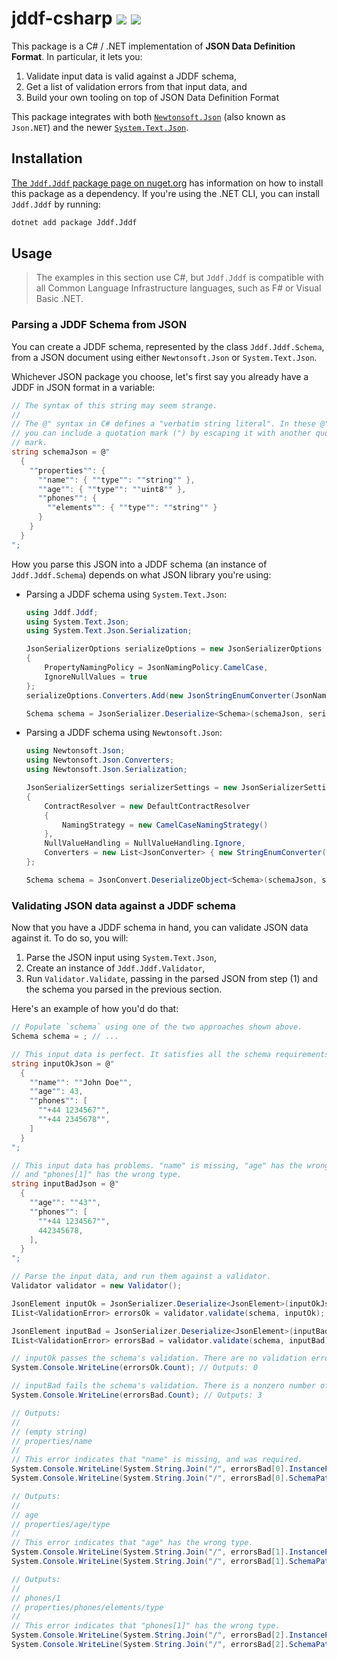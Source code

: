 # jddf-csharp [![][nuget-badge]][nuget-url] [![][ci-badge]][ci-url]

This package is a C# / .NET implementation of **JSON Data Definition Format**.
In particular, it lets you:

1. Validate input data is valid against a JDDF schema,
2. Get a list of validation errors from that input data, and
3. Build your own tooling on top of JSON Data Definition Format

This package integrates with both [`Newtonsoft.Json`][newtonsoft] (also known as
`Json.NET`) and the newer [`System.Text.Json`][system].

[newtonsoft]: https://www.nuget.org/packages/Newtonsoft.Json
[system]: https://www.nuget.org/packages/System.Text.Json
[nuget-badge]: https://img.shields.io/nuget/v/Jddf.Jddf
[ci-badge]: https://github.com/jddf/jddf-csharp/workflows/CSharp%20CI/badge.svg?branch=master
[nuget-url]: https://www.nuget.org/packages/Jddf.Jddf
[ci-url]: https://github.com/jddf/jddf-csharp/actions

## Installation

[The `Jddf.Jddf` package page on nuget.org][nuget-url] has information on how to
install this package as a dependency. If you're using the .NET CLI, you can
install `Jddf.Jddf` by running:

```bash
dotnet add package Jddf.Jddf
```

## Usage

> The examples in this section use C#, but `Jddf.Jddf` is compatible with all
> Common Language Infrastructure languages, such as F# or Visual Basic .NET.

### Parsing a JDDF Schema from JSON

You can create a JDDF schema, represented by the class `Jddf.Jddf.Schema`, from
a JSON document using either `Newtonsoft.Json` or `System.Text.Json`.

Whichever JSON package you choose, let's first say you already have a JDDF in
JSON format in a variable:

```cs
// The syntax of this string may seem strange.
//
// The @" syntax in C# defines a "verbatim string literal". In these @" strings,
// you can include a quotation mark (") by escaping it with another quotation
// mark.
string schemaJson = @"
  {
    ""properties"": {
      ""name"": { ""type"": ""string"" },
      ""age"": { ""type"": ""uint8"" },
      ""phones"": {
        ""elements"": { ""type"": ""string"" }
      }
    }
  }
";
```

How you parse this JSON into a JDDF schema (an instance of `Jddf.Jddf.Schema`)
depends on what JSON library you're using:

- Parsing a JDDF schema using `System.Text.Json`:

  ```cs
  using Jddf.Jddf;
  using System.Text.Json;
  using System.Text.Json.Serialization;

  JsonSerializerOptions serializeOptions = new JsonSerializerOptions
  {
      PropertyNamingPolicy = JsonNamingPolicy.CamelCase,
      IgnoreNullValues = true
  };
  serializeOptions.Converters.Add(new JsonStringEnumConverter(JsonNamingPolicy.CamelCase));

  Schema schema = JsonSerializer.Deserialize<Schema>(schemaJson, serializeOptions);
  ```

- Parsing a JDDF schema using `Newtonsoft.Json`:

  ```cs
  using Newtonsoft.Json;
  using Newtonsoft.Json.Converters;
  using Newtonsoft.Json.Serialization;

  JsonSerializerSettings serializerSettings = new JsonSerializerSettings
  {
      ContractResolver = new DefaultContractResolver
      {
          NamingStrategy = new CamelCaseNamingStrategy()
      },
      NullValueHandling = NullValueHandling.Ignore,
      Converters = new List<JsonConverter> { new StringEnumConverter() }
  };

  Schema schema = JsonConvert.DeserializeObject<Schema>(schemaJson, serializerSettings);
  ```

### Validating JSON data against a JDDF schema

Now that you have a JDDF schema in hand, you can validate JSON data against it.
To do so, you will:

1. Parse the JSON input using `System.Text.Json`,
2. Create an instance of `Jddf.Jddf.Validator`,
3. Run `Validator.Validate`, passing in the parsed JSON from step (1) and the
   schema you parsed in the previous section.

Here's an example of how you'd do that:

```cs
// Populate `schema` using one of the two approaches shown above.
Schema schema = ; // ...

// This input data is perfect. It satisfies all the schema requirements.
string inputOkJson = @"
  {
    ""name"": ""John Doe"",
    ""age"": 43,
    ""phones"": [
      ""+44 1234567"",
      ""+44 2345678"",
    ]
  }
";

// This input data has problems. "name" is missing, "age" has the wrong type,
// and "phones[1]" has the wrong type.
string inputBadJson = @"
  {
    ""age"": ""43"",
    ""phones"": [
      ""+44 1234567"",
      442345678,
    ],
  }
";

// Parse the input data, and run them against a validator.
Validator validator = new Validator();

JsonElement inputOk = JsonSerializer.Deserialize<JsonElement>(inputOkJson);
IList<ValidationError> errorsOk = validator.validate(schema, inputOk);

JsonElement inputBad = JsonSerializer.Deserialize<JsonElement>(inputBadJson);
IList<ValidationError> errorsBad = validator.validate(schema, inputBad);

// inputOk passes the schema's validation. There are no validation errors.
System.Console.WriteLine(errorsOk.Count); // Outputs: 0

// inputBad fails the schema's validation. There is a nonzero number of errors.
System.Console.WriteLine(errorsBad.Count); // Outputs: 3

// Outputs:
//
// (empty string)
// properties/name
//
// This error indicates that "name" is missing, and was required.
System.Console.WriteLine(System.String.Join("/", errorsBad[0].InstancePath));
System.Console.WriteLine(System.String.Join("/", errorsBad[0].SchemaPath));

// Outputs:
//
// age
// properties/age/type
//
// This error indicates that "age" has the wrong type.
System.Console.WriteLine(System.String.Join("/", errorsBad[1].InstancePath));
System.Console.WriteLine(System.String.Join("/", errorsBad[1].SchemaPath));

// Outputs:
//
// phones/1
// properties/phones/elements/type
//
// This error indicates that "phones[1]" has the wrong type.
System.Console.WriteLine(System.String.Join("/", errorsBad[2].InstancePath));
System.Console.WriteLine(System.String.Join("/", errorsBad[2].SchemaPath));
```
